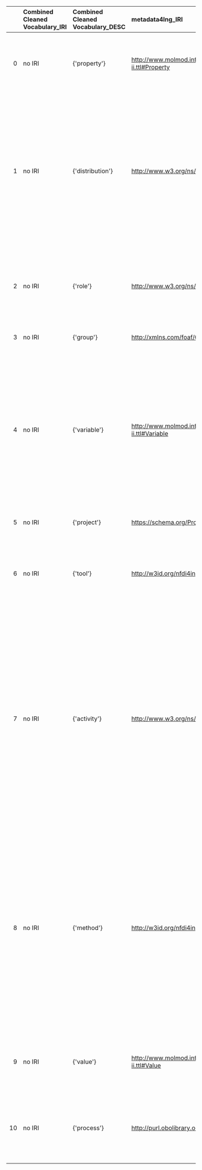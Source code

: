 |    | Combined Cleaned Vocabulary_IRI   | Combined Cleaned Vocabulary_DESC   | metadata4Ing_IRI                                      | metadata4Ing_DESC                                         | metadata4Ing_DEF                                                                                                                                                                                                                                                                                                                                                                                                                                                     |
|---:|:----------------------------------|:-----------------------------------|:------------------------------------------------------|:----------------------------------------------------------|:---------------------------------------------------------------------------------------------------------------------------------------------------------------------------------------------------------------------------------------------------------------------------------------------------------------------------------------------------------------------------------------------------------------------------------------------------------------------|
|  0 | no IRI                            | {'property'}                       | http://www.molmod.info/semantics/pims-ii.ttl#Property | {'name': 'property'}                                      | [locstr('Property, i.e., a variable that can be considered (as an investigated property, i.e., target property) within a processing step', 'en')]                                                                                                                                                                                                                                                                                                                    |
|  1 | no IRI                            | {'distribution'}                   | http://www.w3.org/ns/dcat#Distribution                | {'name': 'distribution'}                                  | [locstr('A specific representation of a dataset. A dataset might be available in multiple serializations that may differ in various ways, including natural language, media-type or format, schematic organization, temporal and spatial resolution, level of detail or profiles (which might specify any or all of the above).', 'en')]                                                                                                                             |
|  2 | no IRI                            | {'role'}                           | http://www.w3.org/ns/prov#Role                        | {'prefLabel': 'role', 'name': 'role'}                     | [locstr('A role is the function of an entity or agent with respect to an activity, in the context of a usage, generation, invalidation, association, start, and end.', 'en')]                                                                                                                                                                                                                                                                                        |
|  3 | no IRI                            | {'group'}                          | http://xmlns.com/foaf/0.1/Group                       | {'label': 'group', 'prefLabel': 'group', 'name': 'group'} | []                                                                                                                                                                                                                                                                                                                                                                                                                                                                   |
|  4 | no IRI                            | {'variable'}                       | http://www.molmod.info/semantics/pims-ii.ttl#Variable | {'prefLabel': 'variable', 'name': 'variable'}             | [locstr('Variable, i.e., a conventional that is employed for something to which values can be assigned (this may include different notations for the same variable including, e.g., computational representations); this is to be understood very generally, e.g., a variable may be an array or set of elements or have another kind of internal structure', 'en')]                                                                                                 |
|  5 | no IRI                            | {'project'}                        | https://schema.org/Project                            | {'prefLabel': 'project', 'name': 'project'}               | []                                                                                                                                                                                                                                                                                                                                                                                                                                                                   |
|  6 | no IRI                            | {'tool'}                           | http://w3id.org/nfdi4ing/metadata4ing#Tool            | {'prefLabel': 'tool', 'name': 'tool'}                     | [locstr('Object that helps an agent perform an action (e.g., John wrote a book with a pen), i.e., an object of the relation schema:instrument or m4i:hasTool', 'en')]                                                                                                                                                                                                                                                                                                |
|  7 | no IRI                            | {'activity'}                       | http://www.w3.org/ns/prov#Activity                    | {'prefLabel': 'activity', 'name': 'activity'}             | [locstr('An activity is something that occurs over a period of time and acts upon or with entities; it may include consuming, processing, transforming, modifying, relocating, using, or generating entities.', 'en'), locstr('Eine Aktivität ist etwas, das über einen Zeitraum und mit oder an Entitäten erfolgt; dazu kann das Verbrauchen, Verarbeiten, Transformieren, Modifizieren, Relokalisieren, Verwenden, oder die Genese von Entitäten gehören.', 'de')] |
|  8 | no IRI                            | {'method'}                         | http://w3id.org/nfdi4ing/metadata4ing#Method          | {'name': 'method'}                                        | [locstr("Abstract description of a method for analysis, generation and transformation of data and material objects like, e.g., 'Fourier Transform Infrared Spectroscopy' or 'Molecular Dynamics Simulation'. Note that while values for relevant parameters should be provided, m4i:Method does not refer to the actual execution of the process that is described (use m4i:ProcessingStep for that), but rather a description of the underlying principle.", 'en')] |
|  9 | no IRI                            | {'value'}                          | http://www.molmod.info/semantics/pims-ii.ttl#Value    | {'prefLabel': 'value', 'name': 'value'}                   | [locstr('Value, i.e., an articulation that is by social convention understood to be potentially assignable to a variable', 'en')]                                                                                                                                                                                                                                                                                                                                    |
| 10 | no IRI                            | {'process'}                        | http://purl.obolibrary.org/obo/BFO_0000015            | {'label': 'process', 'prefLabel': 'process'}              | ['p is a process if p is an occurrent that has temporal proper parts and for some time t, p specifically depends on some material entity at t. [BFO]']                                                                                                                                                                                                                                                                                                               |